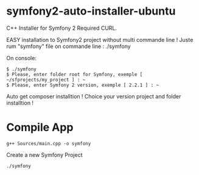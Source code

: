 symfony2-auto-installer-ubuntu
==============================

C++ Installer for Symfony 2
Required CURL.

EASY installation to Symfony2 project without multi commande line !
Juste rum "symfony" file on commande line : ./symfony

On console:
````
$ ./symfony
$ Please, enter folder root for Symfony, exemple [ ~/sfprojects/my_project ] : ~
$ Please, enter Symfony 2 version, exemple [ 2.2.1 ] : ~
````

Auto get composer installtion !
Choice your version project and folder installtion !

Compile App
==============================

````
g++ Sources/main.cpp -o symfony
````

Create a new Symfony Project
````
./symfony
````